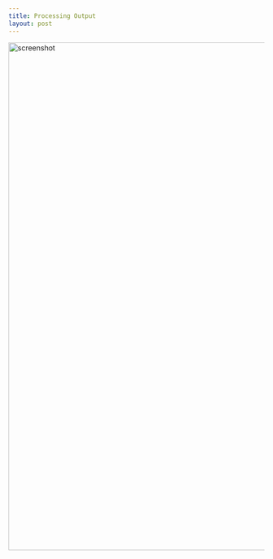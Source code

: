 ```yaml
---
title: Processing Output
layout: post
---
```

[<img class="alignnone size-full wp-image-625" src="/img/DynamiCat/screenshot.png" alt="screenshot" width="1000" height="1000" />][1]

 [1]: /img/DynamiCat/screenshot.png
